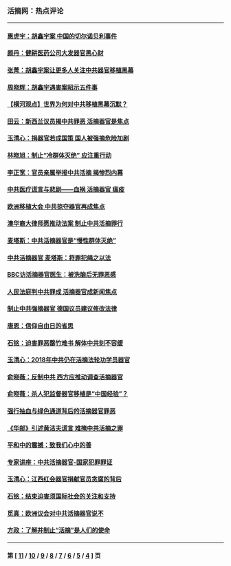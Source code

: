 ### 活摘网：热点评论
---
#### [惠虎宇：胡鑫宇案 中国的切尔诺贝利事件](../../pages/nf5879/n13942916.md?04120430) 
#### [颜丹：健耕医药公司大发器官黑心财](../../pages/nf5879/n13940134.md?04120430) 
#### [张菁：胡鑫宇案让更多人关注中共器官移植黑幕](../../pages/nf5879/n13929073.md?04120430) 
#### [周晓辉：胡鑫宇遇害案昭示五件事](../../pages/nf5879/n13921870.md?04120430) 
#### [【横河观点】世界为何对中共移植黑幕沉默？](../../pages/nf5879/n13244249.md?04120430) 
#### [田云：新西兰议员揭中共罪恶 活摘器官是焦点](../../pages/nf5879/n13070629.md?04120430) 
#### [玉清心：捐器官若成国策 国人被强摘危险加剧](../../pages/nf5879/n12802713.md?04120430) 
#### [林晓旭：制止“冷群体灭绝” 应注重行动](../../pages/nf5879/n12779736.md?04120430) 
#### [李正宽：官员亲属举报中共活摘 揭惨烈内幕](../../pages/nf5879/n12684490.md?04120430) 
#### [中共医疗谎言与悲剧——血祸 活摘器官 瘟疫](../../pages/nf5879/n12372103.md?04120430) 
#### [欧洲移植大会 中共掠夺器官再成焦点](../../pages/nf5879/n11538883.md?04120430) 
#### [澳华裔大律师愿推动法案 制止中共活摘罪行](../../pages/nf5879/n11377039.md?04120430) 
#### [麦塔斯：中共活摘器官是“慢性群体灭绝”](../../pages/nf5879/n11350529.md?04120430) 
#### [中共活摘器官 麦塔斯：将罪犯绳之以法](../../pages/nf5879/n11347973.md?04120430) 
#### [BBC访活摘器官医生：被洗脑后无罪恶感](../../pages/nf5879/n11335935.md?04120430) 
#### [人民法庭判中共罪成 活摘器官成新闻焦点](../../pages/nf5879/n11331578.md?04120430) 
#### [制止中共强摘器官 德国议员建议修改法律](../../pages/nf5879/n11249451.md?04120430) 
#### [唐恩：信仰自由日的省思](../../pages/nf5879/n11003525.md?04120430) 
#### [石铭：迫害罪恶罄竹难书  解体中共刻不容缓](../../pages/nf5879/n10942855.md?04120430) 
#### [玉清心：2018年中共仍在活摘法轮功学员器官](../../pages/nf5879/n10914646.md?04120430) 
#### [俞晓薇：反制中共 西方应推动调查活摘器官](../../pages/nf5879/n10794671.md?04120430) 
#### [俞晓薇：杀人犯监督器官移植是“中国经验”？](../../pages/nf5879/n10466427.md?04120430) 
#### [强行抽血与绿色通道背后的活摘器官罪恶](../../pages/nf5879/n10004708.md?04120430) 
#### [《华邮》引述黄洁夫谎言 难掩中共活摘之罪](../../pages/nf5879/n9642309.md?04120430) 
#### [平和中的震撼：致我们心中的善](../../pages/nf5879/n9021123.md?04120430) 
#### [专家讲座：中共活摘器官-国家犯罪罪证](../../pages/nf5879/n8828153.md?04120430) 
#### [玉清心：江西红会器官捐献官员贪腐的背后](../../pages/nf5879/n8522122.md?04120430) 
#### [石铭：结束迫害须国际社会的关注和支持](../../pages/nf5879/n8443497.md?04120430) 
#### [觅真：欧洲议会对中共活摘器官说不](../../pages/nf5879/n8337486.md?04120430) 
#### [方政：了解并制止“活摘”是人们的使命](../../pages/nf5879/n8329214.md?04120430) 

---
#### 第 [ [11](./11.md?04120430) / [10](./10.md?04120430) / [9](./9.md?04120430) / [8](./8.md?04120430) / [7](./7.md?04120430) / [6](./6.md?04120430) / [5](./5.md?04120430) / [4](./4.md?04120430) ] 页
